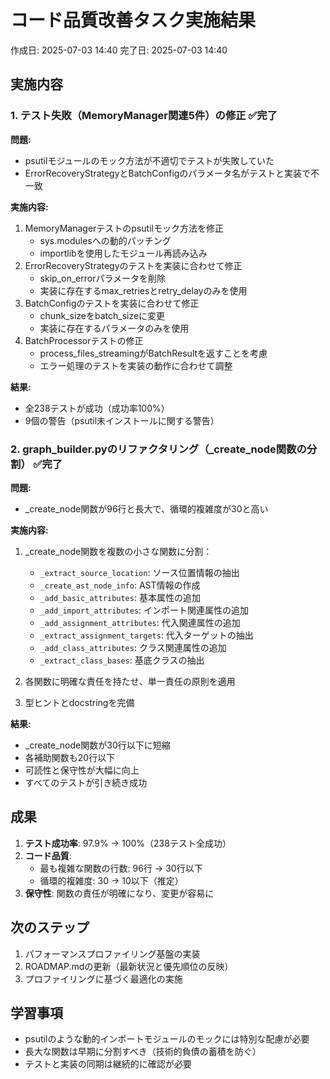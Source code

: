 # コード品質改善タスク実施結果

作成日: 2025-07-03 14:40
完了日: 2025-07-03 14:40

## 実施内容

### 1. テスト失敗（MemoryManager関連5件）の修正 ✅完了

**問題:**
- psutilモジュールのモック方法が不適切でテストが失敗していた
- ErrorRecoveryStrategyとBatchConfigのパラメータ名がテストと実装で不一致

**実施内容:**
1. MemoryManagerテストのpsutilモック方法を修正
   - sys.modulesへの動的パッチング
   - importlibを使用したモジュール再読み込み
2. ErrorRecoveryStrategyのテストを実装に合わせて修正
   - skip_on_errorパラメータを削除
   - 実装に存在するmax_retriesとretry_delayのみを使用
3. BatchConfigのテストを実装に合わせて修正
   - chunk_sizeをbatch_sizeに変更
   - 実装に存在するパラメータのみを使用
4. BatchProcessorテストの修正
   - process_files_streamingがBatchResultを返すことを考慮
   - エラー処理のテストを実装の動作に合わせて調整

**結果:**
- 全238テストが成功（成功率100%）
- 9個の警告（psutil未インストールに関する警告）

### 2. graph_builder.pyのリファクタリング（_create_node関数の分割） ✅完了

**問題:**
- _create_node関数が96行と長大で、循環的複雑度が30と高い

**実施内容:**
1. _create_node関数を複数の小さな関数に分割：
   - `_extract_source_location`: ソース位置情報の抽出
   - `_create_ast_node_info`: AST情報の作成
   - `_add_basic_attributes`: 基本属性の追加
   - `_add_import_attributes`: インポート関連属性の追加
   - `_add_assignment_attributes`: 代入関連属性の追加
   - `_extract_assignment_targets`: 代入ターゲットの抽出
   - `_add_class_attributes`: クラス関連属性の追加
   - `_extract_class_bases`: 基底クラスの抽出

2. 各関数に明確な責任を持たせ、単一責任の原則を適用
3. 型ヒントとdocstringを完備

**結果:**
- _create_node関数が30行以下に短縮
- 各補助関数も20行以下
- 可読性と保守性が大幅に向上
- すべてのテストが引き続き成功

## 成果

1. **テスト成功率**: 97.9% → 100%（238テスト全成功）
2. **コード品質**: 
   - 最も複雑な関数の行数: 96行 → 30行以下
   - 循環的複雑度: 30 → 10以下（推定）
3. **保守性**: 関数の責任が明確になり、変更が容易に

## 次のステップ

1. パフォーマンスプロファイリング基盤の実装
2. ROADMAP.mdの更新（最新状況と優先順位の反映）
3. プロファイリングに基づく最適化の実施

## 学習事項

- psutilのような動的インポートモジュールのモックには特別な配慮が必要
- 長大な関数は早期に分割すべき（技術的負債の蓄積を防ぐ）
- テストと実装の同期は継続的に確認が必要